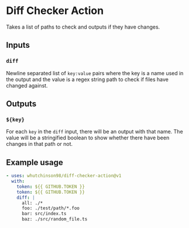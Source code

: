 # Diff Checker Action

Takes a list of paths to check and outputs if they have changes.

## Inputs

### `diff`

Newline separated list of `key:value` pairs where the key is a name used in the
output and the value is a regex string path to check if files have changed against.

## Outputs

### `${key}`

For each `key` in the `diff` input, there will be an output with that name. The
value will be a stringified boolean to show whether there have been changes in
that path or not.

## Example usage

```yaml
- uses: whutchinson98/diff-checker-action@v1
  with:
    token: ${{ GITHUB.TOKEN }}
    token: ${{ GITHUB.TOKEN }}
    diff: |
      all: ./*
      foo: ./test/path/*.foo
      bar: src/index.ts
      baz: ./src/random_file.ts
```

